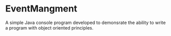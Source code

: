 # EventMangment

A simple Java console program developed to demonsrate the ability to write a program with object oriented principles.
